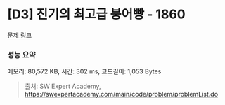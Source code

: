 # [D3] 진기의 최고급 붕어빵 - 1860 

[문제 링크](https://swexpertacademy.com/main/code/problem/problemDetail.do?contestProbId=AV5LsaaqDzYDFAXc) 

### 성능 요약

메모리: 80,572 KB, 시간: 302 ms, 코드길이: 1,053 Bytes



> 출처: SW Expert Academy, https://swexpertacademy.com/main/code/problem/problemList.do